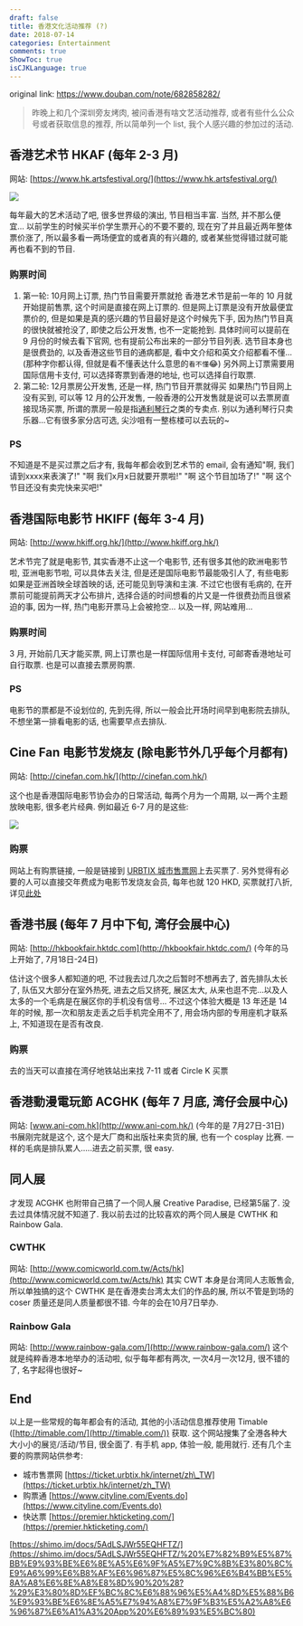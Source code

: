 ```yaml
---
draft: false
title: 香港文化活动推荐 (?)
date: 2018-07-14
categories: Entertainment
comments: true
ShowToc: true
isCJKLanguage: true
---
```


original link: https://www.douban.com/note/682858282/

> 昨晚上和几个深圳旁友烤肉, 被问香港有啥文艺活动推荐, 或者有些什么公众号或者获取信息的推荐, 所以简单列一个 list, 我个人感兴趣的参加过的活动.

## **香港艺术节 HKAF (每年 2-3 月)**

网站: [https://www.hk.artsfestival.org/](https://www.hk.artsfestival.org/)

![](https://static.zhuzi.dev/2018/07/p52229463.jpg)

每年最大的艺术活动了吧, 很多世界级的演出, 节目相当丰富. 当然, 并不那么便宜... 以前学生的时候买半价学生票开心的不要不要的, 现在穷了并且最近两年整体票价涨了, 所以最多看一两场便宜的或者真的有兴趣的, 或者某些觉得错过就可能再也看不到的节目.

### **购票时间**

1.  第一轮: 10月网上订票, 热门节目需要开票就抢 香港艺术节是前一年的 10 月就开始提前售票, 这个时间是直接在网上订票的. 但是网上订票是没有开放最便宜票价的, 但是如果是真的感兴趣的节目最好是这个时候先下手, 因为热门节目真的很快就被抢没了, 即使之后公开发售, 也不一定能抢到. 具体时间可以提前在 9 月份的时候去看下官网, 也有提前公布出来的一部分节目列表. 选节目本身也是很费劲的, 以及香港这些节目的通病都是, 看中文介绍和英文介绍都看不懂... (那种字你都认得, 但就是看不懂表达什么意思的`看不懂`😂) 另外网上订票需要用国际信用卡支付, 可以选择寄票到香港的地址, 也可以选择自行取票.
2.  第二轮: 12月票房公开发售, 还是一样, 热门节目开票就得买 如果热门节目网上没有买到, 可以等 12 月的公开发售, 一般香港的公开发售就是说可以去票房直接现场买票, 所谓的票房一般是指[通利琴行](http://www.tomleemusic.com.hk/home_tc.php)之类的专卖点. 别以为通利琴行只卖乐器...它有很多家分店可选, 尖沙咀有一整栋楼可以去玩的~

### **PS**

不知道是不是买过票之后才有, 我每年都会收到艺术节的 email, 会有通知"啊, 我们请到xxxx来表演了!" "啊 我们x月x日就要开票啦!" "啊 这个节目加场了!" "啊 这个节目还没有卖完快来买吧!"

## **香港国际电影节 HKIFF (每年 3-4 月)**

网站: [http://www.hkiff.org.hk/](http://www.hkiff.org.hk/)

艺术节完了就是电影节, 其实香港不止这一个电影节, 还有很多其他的欧洲电影节啦, 亚洲电影节啦, 可以具体去关注, 但是还是国际电影节最能吸引人了, 有些电影如果是亚洲首映全球首映的话, 还可能见到导演和主演. 不过它也很有毛病的, 在开票前可能提前两天才公布排片, 选择合适的时间想看的片又是一件很费劲而且很紧迫的事, 因为一样, 热门电影开票马上会被抢空... 以及一样, 网站难用...

### **购票时间**

3 月, 开始前几天才能买票, 网上订票也是一样国际信用卡支付, 可邮寄香港地址可自行取票. 也是可以直接去票房购票.

### **PS**

电影节的票都是不设划位的, 先到先得, 所以一般会比开场时间早到电影院去排队, 不想坐第一排看电影的话, 也需要早点去排队.

## **Cine Fan 电影节发烧友 (除电影节外几乎每个月都有)**

网站: [http://cinefan.com.hk/](http://cinefan.com.hk/)

这个也是香港国际电影节协会办的日常活动, 每两个月为一个周期, 以一两个主题放映电影, 很多老片经典. 例如最近 6-7 月的是这些:

![](https://static.zhuzi.dev/2018/07/p52229464.jpg)

### **购票**

网站上有购票链接, 一般是链接到 [URBTIX 城市售票网](https://ticket.urbtix.hk/internet/)上去买票了. 另外觉得有必要的人可以直接交年费成为电影节发烧友会员, 每年也就 120 HKD, 买票就打八折, 详见[此处](http://cinefan.com.hk/zh-hant/privilege-scheme/)

## **香港书展 (每年 7 月中下旬, 湾仔会展中心)**

网站: [http://hkbookfair.hktdc.com](http://hkbookfair.hktdc.com/) (今年的马上开始了, 7月18日-24日)

估计这个很多人都知道的吧, 不过我去过几次之后暂时不想再去了, 首先排队太长了, 队伍又大部分在室外热死, 进去之后又挤死, 展区太大, 从来也逛不完...以及人太多的一个毛病是在展区你的手机没有信号... 不过这个体验大概是 13 年还是 14 年的时候, 那一次和朋友走丢之后手机完全用不了, 用会场内部的专用座机才联系上, 不知道现在是否有改良.

### **购票**

去的当天可以直接在湾仔地铁站出来找 7-11 或者 Circle K 买票

## **香港動漫電玩節 ACGHK (每年 7 月底, 湾仔会展中心)**

网站: [www.ani-com.hk](http://www.ani-com.hk/) (今年的是 7月27日-31日) 书展刚完就是这个, 这个是大厂商和出版社来卖货的展, 也有一个 cosplay 比赛. 一样的毛病是排队累人.....进去之前买票, 很 easy.

## **同人展**

才发现 ACGHK 也附带自己搞了一个同人展 Creative Paradise, 已经第5届了. 没去过具体情况就不知道了. 我以前去过的比较喜欢的两个同人展是 CWTHK 和 Rainbow Gala.

### **CWTHK**

网站: [http://www.comicworld.com.tw/Acts/hk](http://www.comicworld.com.tw/Acts/hk) 其实 CWT 本身是台湾同人志贩售会, 所以单独搞的这个 CWTHK 是在香港卖台湾太太们的作品的展, 所以不管是到场的 coser 质量还是同人质量都很不错. 今年的会在10月7日举办.

### **Rainbow Gala**

网站: [http://www.rainbow-gala.com/](http://www.rainbow-gala.com/) 这个就是纯粹香港本地举办的活动啦, 似乎每年都有两次, 一次4月一次12月, 很不错的了, 名字起得也很好~

## **End**

以上是一些常规的每年都会有的活动, 其他的小活动信息推荐使用 Timable ([http://timable.com/](http://timable.com/)) 获取. 这个网站搜集了全港各种大大小小的展览/活动/节目, 很全面了. 有手机 app, 体验一般, 能用就行. 还有几个主要的购票网站供参考:

-   城市售票网 [https://ticket.urbtix.hk/internet/zh\_TW](https://ticket.urbtix.hk/internet/zh_TW)
-   购票通 [https://www.cityline.com/Events.do](https://www.cityline.com/Events.do)
-   快达票 [https://premier.hkticketing.com/](https://premier.hkticketing.com/)

[https://shimo.im/docs/5AdLSJWr55EQHFTZ/](https://shimo.im/docs/5AdLSJWr55EQHFTZ/%20%E7%82%B9%E5%87%BB%E9%93%BE%E6%8E%A5%E6%9F%A5%E7%9C%8B%E3%80%8C%E9%A6%99%E6%B8%AF%E6%96%87%E5%8C%96%E6%B4%BB%E5%8A%A8%E6%8E%A8%E8%8D%90%20%28?%29%E3%80%8D%EF%BC%8C%E6%88%96%E5%A4%8D%E5%88%B6%E9%93%BE%E6%8E%A5%E7%94%A8%E7%9F%B3%E5%A2%A8%E6%96%87%E6%A1%A3%20App%20%E6%89%93%E5%BC%80)
